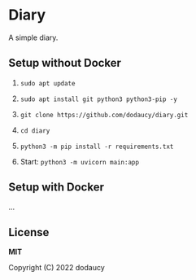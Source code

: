# Diary

A simple diary.

## Setup without Docker

1. `sudo apt update`

2. `sudo apt install git python3 python3-pip -y`

3. `git clone https://github.com/dodaucy/diary.git`

4. `cd diary`

5. `python3 -m pip install -r requirements.txt`

6. Start: `python3 -m uvicorn main:app`

## Setup with Docker

...

## License

**MIT**

Copyright (C) 2022 dodaucy

